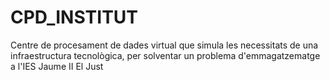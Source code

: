 # CPD_INSTITUT
Centre de procesament de dades virtual que simula les necessitats de una infraestructura tecnològica, per solventar un problema d'emmagatzematge a l'IES Jaume II El Just
